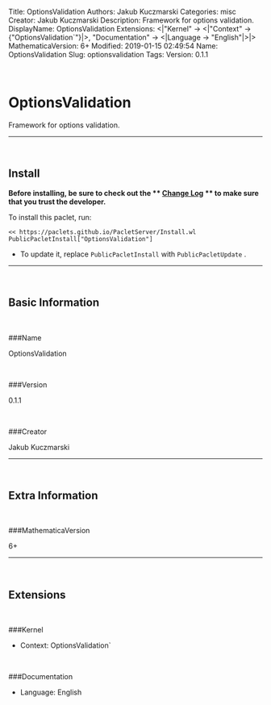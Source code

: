 Title: OptionsValidation
Authors: Jakub Kuczmarski
Categories: misc
Creator: Jakub Kuczmarski
Description: Framework for options validation.
DisplayName: OptionsValidation
Extensions: <|"Kernel" -> <|"Context" -> {"OptionsValidation`"}|>, "Documentation" -> <|Language -> "English"|>|>
MathematicaVersion: 6+
Modified: 2019-01-15 02:49:54
Name: OptionsValidation
Slug: optionsvalidation
Tags: 
Version: 0.1.1

<a id="optionsvalidation" class="Section" style="width:0;height:0;margin:0;padding:0;">&zwnj;</a>

# OptionsValidation

Framework for options validation.

---

<a id="install" class="Subsection" style="width:0;height:0;margin:0;padding:0;">&zwnj;</a>

## Install

**Before installing, be sure to check out the ** **[Change Log](https://paclets.github.io/PacletServer/pages/log.html)** ** to make sure that you trust the developer.**

To install this paclet, run:

    << https://paclets.github.io/PacletServer/Install.wl
    PublicPacletInstall["OptionsValidation"]

*  To update it, replace  `PublicPacletInstall` with  `PublicPacletUpdate` . 

---

<a id="basicinformation" class="Subsection" style="width:0;height:0;margin:0;padding:0;">&zwnj;</a>

## Basic Information

<a id="name" class="Subsubsection" style="width:0;height:0;margin:0;padding:0;">&zwnj;</a>

###Name

OptionsValidation

<a id="version" class="Subsubsection" style="width:0;height:0;margin:0;padding:0;">&zwnj;</a>

###Version

0.1.1

<a id="creator" class="Subsubsection" style="width:0;height:0;margin:0;padding:0;">&zwnj;</a>

###Creator

Jakub Kuczmarski

---

<a id="extrainformation" class="Subsection" style="width:0;height:0;margin:0;padding:0;">&zwnj;</a>

## Extra Information

<a id="mathematicaversion" class="Subsubsection" style="width:0;height:0;margin:0;padding:0;">&zwnj;</a>

###MathematicaVersion

6+

---

<a id="extensions" class="Subsection" style="width:0;height:0;margin:0;padding:0;">&zwnj;</a>

## Extensions

<a id="kernel" class="Subsubsection" style="width:0;height:0;margin:0;padding:0;">&zwnj;</a>

###Kernel

*  Context: OptionsValidation`

<a id="documentation" class="Subsubsection" style="width:0;height:0;margin:0;padding:0;">&zwnj;</a>

###Documentation

*  Language: English